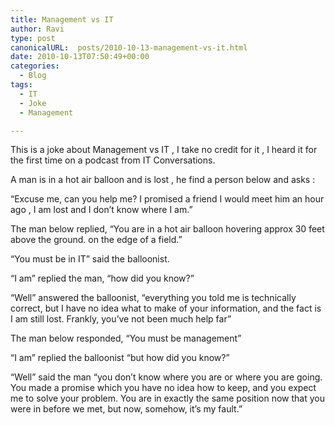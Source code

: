 ```yaml
---
title: Management vs IT
author: Ravi
type: post
canonicalURL:  posts/2010-10-13-management-vs-it.html
date: 2010-10-13T07:50:49+00:00
categories:
  - Blog
tags:
  - IT
  - Joke
  - Management

---
```

This is a joke about Management vs IT , I take no credit for it , I heard it for the first time on a podcast from IT Conversations.<!--more-->

A man is in a hot air balloon and is lost , he find a person below and asks :

&#8220;Excuse me, can you help me? I promised a friend I would meet him an hour ago , I am lost and I don&#8217;t know where I am.&#8221;

The man below replied, &#8220;You are in a hot air balloon hovering approx 30 feet above the ground. on the edge of a field.&#8221;

&#8220;You must be in IT&#8221; said the balloonist.

&#8220;I am&#8221; replied the man, &#8220;how did you know?&#8221;

&#8220;Well&#8221; answered the balloonist, &#8220;everything you told me is technically correct, but I have no idea what to make of your information, and the fact is I am still lost. Frankly, you&#8217;ve not been much help far&#8221;

The man below responded, &#8220;You must be management&#8221;

&#8220;I am&#8221; replied the balloonist &#8220;but how did you know?&#8221;

&#8220;Well&#8221; said the man &#8220;you don&#8217;t know where you are or where you are going. You made a promise which you have no idea how to keep, and you expect me to solve your problem. You are in exactly the same position now that you were in before we met, but now, somehow, it&#8217;s my fault.&#8221;